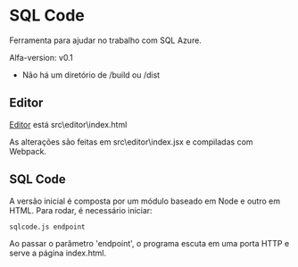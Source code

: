 SQL Code
========

Ferramenta para ajudar no trabalho com SQL Azure.

Alfa-version: v0.1

* Não há um diretório de /build ou /dist

## Editor

[Editor](.\src\editor\index.html) está src\editor\index.html
    
As alterações são feitas em src\editor\index.jsx e compiladas com Webpack.

## SQL Code

A versão inicial é composta por um módulo baseado em Node e outro em HTML.
Para rodar, é necessário iniciar:

    sqlcode.js endpoint 
    
Ao passar o parâmetro 'endpoint', o programa escuta em uma porta HTTP e 
serve a página index.html. 